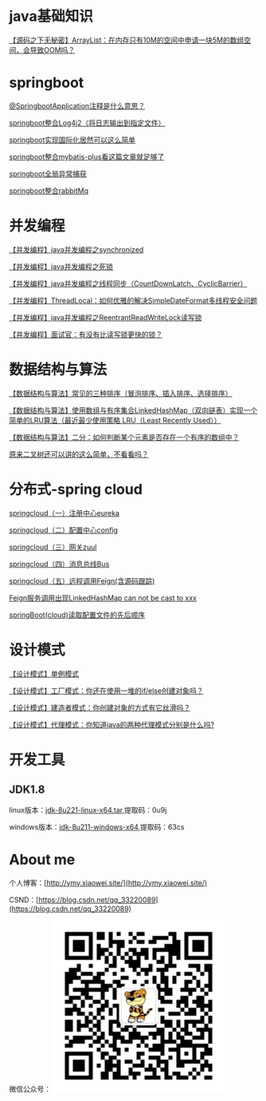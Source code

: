 # java基础知识
[【源码之下无秘密】ArrayList：在内存只有10M的空间中申请一块5M的数组空间，会导致OOM吗？](https://blog.csdn.net/qq_33220089/article/details/105313478)

# springboot

[@SpringbootApplication注释是什么意思？](https://blog.csdn.net/qq_33220089/article/details/104197498)

[springboot整合Log4j2（将日志输出到指定文件）](https://blog.csdn.net/qq_33220089/article/details/100226782)

[springboot实现国际化居然可以这么简单](https://blog.csdn.net/qq_33220089/article/details/104837066)

[springboot整合mybatis-plus看这篇文章就足够了](https://blog.csdn.net/qq_33220089/article/details/104752320)

[springboot全局异常捕获](https://blog.csdn.net/qq_33220089/article/details/104608202)

[springboot整合rabbitMq](https://blog.csdn.net/qq_33220089/article/details/103066715)

# 并发编程
[【并发编程】java并发编程之synchronized](https://blog.csdn.net/qq_33220089/article/details/102934258)

[【并发编程】java并发编程之死锁](https://blog.csdn.net/qq_33220089/article/details/102954799)

[【并发编程】java并发编程之线程同步（CountDownLatch、CyclicBarrier）](https://blog.csdn.net/qq_33220089/article/details/102952725)

[【并发编程】ThreadLocal：如何优雅的解决SimpleDateFormat多线程安全问题](https://blog.csdn.net/qq_33220089/article/details/105216878)

[【并发编程】java并发编程之ReentrantReadWriteLock读写锁](https://blog.csdn.net/qq_33220089/article/details/102754036)

[【并发编程】面试官：有没有比读写锁更快的锁？](https://mp.weixin.qq.com/s/Z4pF-vEYVBd1Gguazzyjyg)

# 数据结构与算法
[【数据结构与算法】常见的三种排序（冒泡排序、插入排序、选择排序）](https://blog.csdn.net/qq_33220089/article/details/103580778)

[【数据结构与算法】使用数组与有序集合LinkedHashMap（双向链表）实现一个简单的LRU算法（最近最少使用策略 LRU（Least Recently Used））](https://blog.csdn.net/qq_33220089/article/details/103522826)

[【数据结构与算法】二分：如何判断某个元素是否存在一个有序的数组中？](https://blog.csdn.net/qq_33220089/article/details/103973270)

[原来二叉树还可以讲的这么简单，不看看吗？](https://blog.csdn.net/qq_33220089/article/details/105812462)


# 分布式-spring cloud
[springcloud（一）注册中心eureka](https://blog.csdn.net/qq_33220089/article/details/103150642)

[springcloud（二）配置中心config](https://blog.csdn.net/qq_33220089/article/details/103170508)

[springcloud（三）网关zuul](https://blog.csdn.net/qq_33220089/article/details/103170536)

[springcloud（四）消息总线Bus](https://blog.csdn.net/qq_33220089/article/details/103293234)

[springcloud（五）远程调用Feign(含源码跟踪)](https://blog.csdn.net/qq_33220089/article/details/103306567)

[Feign服务调用出现LinkedHashMap can not be cast to xxx](https://blog.csdn.net/qq_33220089/article/details/101773728)

[springBoot(cloud)读取配置文件的先后顺序](https://blog.csdn.net/qq_33220089/article/details/100122785)


# **设计模式**

[【设计模式】单例模式](https://blog.csdn.net/qq_33220089/article/details/104341719)

[【设计模式】工厂模式：你还在使用一堆的if/else创建对象吗？](https://blog.csdn.net/qq_33220089/article/details/104717168)

[【设计模式】建造者模式：你创建对象的方式有它丝滑吗？](https://blog.csdn.net/qq_33220089/article/details/105052003)


[【设计模式】代理模式：你知道java的两种代理模式分别是什么吗?](https://mp.weixin.qq.com/s?__biz=MzU5NzMyMzkyMw==&tempkey=MTA2MV9RbGZRem5COTBqUFhNMmZoR0kzek5VcHNfU09SenhGN3RVZWZQVWpENUxmbVZZRTl3RlF3TTR2NXEyQzJlZTdWekxKSnFOLXByVXhBMDRqaWNyT3dZNUdDc1g4TUlEa3ZUX0YtY3Vtb2tQX0pzSHZLaWs1V25Md0NwNE1OTU1wdVpWQUFzTEdjNG5pWDhHWG9ZRzdaSEdvWEFkLW1PVWRrQnptTUFBfn4%3D&chksm=7e5478e44923f1f2c02db8306a80bbc3755a00bfa2a759f38271cbbe68df081e1ab9df3e736b#rd)


# 开发工具
## JDK1.8
linux版本：[jdk-8u221-linux-x64.tar](https://pan.baidu.com/s/1S0pRTc6opIsbNbVcI-6qhQ),提取码：0u9j

windows版本：[jdk-8u211-windows-x64](https://pan.baidu.com/s/1bqcavP9PpanxTykeHgX1rQ),提取码：63cs




# About  me
个人博客：[http://ymy.xiaowei.site/](http://ymy.xiaowei.site/)

CSND：[https://blog.csdn.net/qq_33220089](https://blog.csdn.net/qq_33220089)

微信公众号：
![image](https://github.com/361426201/java_TIPS/blob/master/imges/qrcode_for_gh_de1f24187ed3_344.jpg)


